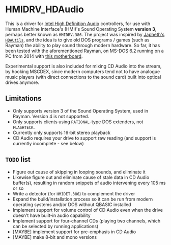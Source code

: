# HMIDRV_HDAudio
This is a driver for [Intel High Definition Audio](https://en.wikipedia.org/wiki/Intel_High_Definition_Audio) controllers, for use with Human Machine Interface's (HMI)'s Sound Operating System **version 3**, perhaps better known as `HMIDRV.386`.
The project was inspired by [Japheth's `HDAUtils`](https://github.com/Baron-von-Riedesel/HDAutils), and the idea is to give old DOS programs / games (such as Rayman) the ability to play sound through modern hardware.
So far, it has been tested with the aforementioned Rayman, on MS-DOS 6.2 running on a PC from 2014 with [this motherboard](https://us.msi.com/Motherboard/Z97-GAMING-3).

Experimental support is also included for mixing CD Audio into the stream, by hooking MSCDEX, since modern computers tend not to have analogue music players (with direct connections to the sound card) built into optical drives anymore.

## Limitations
* Only supports version 3 of the Sound Operating System, used in Rayman. Version 4 is not supported.
* Only supports clients using `RATIONAL`-type DOS extenders, not `FLASHTECK`.
* Currently only supports 16-bit stereo playback
* CD Audio requires your drive to support raw reading (and support is currently incomplete - see below)

## `TODO` list
* Figure out cause of skipping in looping sounds, and eliminate it
* Likewise figure out and eliminate cause of stale data in CD Audio buffer(s), resulting in random snippets of audio intervening every 105 ms or so
* Write a detector (for `HMIDET.386`) to complement the driver
* Expand the build/installation process so it can be run from modern operating systems and/or DOS without QBASIC installed
* Implement support for volume control of CD Audio even when the drive doesn't have built-in audio capability
* Implement support for four-channel CDs (playing two channels, which can be selected by running applications)
* [MAYBE] implement support for pre-emphasis in CD Audio
* [MAYBE] make 8-bit and mono versions
